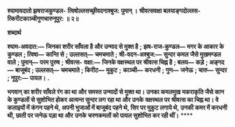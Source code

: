 **श्यामावदातो झषराजकुण्डल-** **त्विषोल्लसच्छ्रीवदनाश्बुज: पुमान् ।** **श्रीवत्सवक्षा बलयाङ्गदोल्लस-** **त्किरीटकाञ्चीगुणचारुनूपुर: ॥ २॥** 

**शब्दार्थ** 

**श्याम-अवदात:—** **जिनका शरीर साँवला है और उन्माद से मुक्त है** **; झष-राज-कुण्डल—** **मगर के आकार के कुण्डल** **; त्विषा—** **कान्ति से** **; उल्लसत्—** **चमचमाते** **; श्री-वदन-अश्बुज:—** **सुन्दर कमल जैसे मुखमण्डल वाले** **; पुमान्—** **परम पुरुष** **; श्रीवत्स-** **वक्षा:—** **जिनके वक्षस्थल पर श्रीवत्स चिह्न है** **; बलय—** **कड़े** **; अङ्गद—** **बाजूबंद** **; उल्लसत्—** **चमचमाते** **; किरीट—** **मुकुट** **;** **काञ्ची—** **करधनी** **; गुण—** **जनेऊ** **; चारु—** **सुन्दर** **; नूपुर:—** **पायल।** **.** 

**भगवान् का शरीर साँवले रंग का था और समस्त उन्मादों से मुक्त था। उनका कमलमुख** **मकराकृति जैसे कान के कुण्डलों से सुशोभित होकर अत्यन्त सुन्दर लग रहा था और उनके** **वक्षस्थल पर श्रीवत्स का चिह्न था। वे कलाइयों में कंगन पहने थे, अपनी भुजाओं में बाजूबंद** **पहने थे, सिर पर मुकुट लगाये थे, उनकी कमर में करधनी थी, छाती पर जनेऊ पड़ा था और** **उनके चरणकमलों को पायल सुशोभित कर रही थीं।** **** 